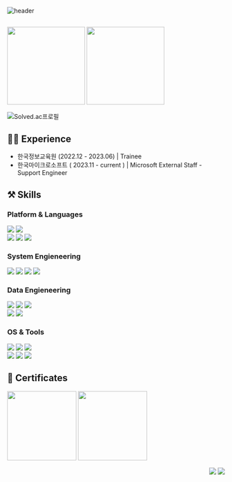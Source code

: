 

<!--
**polarishb/polarishb** is a ✨ _special_ ✨ repository because its `README.md` (this file) appears on your GitHub profile.

Here are some ideas to get you started:

- 🔭 I’m currently working on ...
- 🌱 I’m currently learning ...
- 👯 I’m looking to collaborate on ...
- 🤔 I’m looking for help with ...
- 💬 Ask me about ...
- 📫 How to reach me: ...
- 😄 Pronouns: ...
- ⚡ Fun fact: ...
-->


![header](https://capsule-render.vercel.app/api?type=slice&color=FCB6D0&height=120&section=header&text=I%20AM&fontSize=70&fontColor=ffffff&fontAlign=87&fontAlignY=22&desc=SYSTEM%20ENGINEER&descAlign=87&descAlignY=45&rotate=8)

## 
<p>
  <img height="180em" src="https://github-readme-stats.vercel.app/api?username=polarishb&show_icons=true&include_all_commits=true&theme=transparent">
  <img height="180em" src="https://github-readme-stats.vercel.app/api/top-langs/?username=polarishb&layout=compact&theme=transparent">
</p>

![Solved.ac프로필](http://mazassumnida.wtf/api/v2/generate_badge?boj=polaris03)

## 👨‍💻 Experience
- 한국정보교육원 (2022.12 - 2023.06) | Trainee
- 한국마이크로소프트 ( 2023.11 - current ) | Microsoft External Staff - Support Engineer
## ⚒ Skills
### Platform & Languages
<img src="https://img.shields.io/badge/Microsft Azure-0078D4?style=flat-square&logo=Microsoft Azure&logoColor=ffffff"/> <img src="https://img.shields.io/badge/Amazon AWS-232F3E?style=flat-square&logo=Amazon AWS&logoColor=ffffff"/>   
<img src="https://img.shields.io/badge/Shell Script-4EAA25?style=flat-square&logo=GNU Bash&logoColor=ffffff"/> <img src="https://img.shields.io/badge/Python-3776AB?style=flat-square&logo=Python&logoColor=ffffff"/> <img src="https://img.shields.io/badge/C-A8B9CC?style=flat-square&logo=C&logoColor=ffffff"/>   

### System Engieneering
<img src="https://img.shields.io/badge/vSphere-607078?style=flat-square&logo=vmware&logoColor=ffffff"/> <img src="https://img.shields.io/badge/Vagrant-1868F2?style=flat-square&logo=Vagrant&logoColor=ffffff"/>  <img src="https://img.shields.io/badge/Ansible-EE0000?style=flat-square&logo=Ansible&logoColor=ffffff"/> <img src="https://img.shields.io/badge/Kubernetes-326CE5?style=flat-square&logo=Kubernetes&logoColor=ffffff"/>   

### Data Engieneering
<img src="https://img.shields.io/badge/Apache Hadoop-66CCFF?style=flat-square&logo=ApacheHadoop&logoColor=000000"/> <img src="https://img.shields.io/badge/Databricks-FF3621?style=flat-square&logo=Databricks&logoColor=ffffff"/> <img src="https://img.shields.io/badge/Apache Spark-E25A1C?style=flat-square&logo=Apache Spark&logoColor=ffffff"/>   
<img src="https://img.shields.io/badge/MariaDB-003545?style=flat-square&logo=MariaDB&logoColor=ffffff"/> <img src="https://img.shields.io/badge/MySQL-4479A1?style=flat-square&logo=mysql&logoColor=ffffff"/>   

### OS & Tools
<img src="https://img.shields.io/badge/RHEL-EE0000?style=flat-square&logo=RedHat&logoColor=ffffff"/> <img src="https://img.shields.io/badge/CentOS-262577?style=flat-square&logo=CentOS&logoColor=ffffff"/> <img src="https://img.shields.io/badge/Windows Server-0078D6?style=flat-square&logo=Windows&logoColor=ffffff"/>   
<img src="https://img.shields.io/badge/VS Code-007ACC?style=flat-square&logo=Visual Studio Code&logoColor=ffffff"/> <img src="https://img.shields.io/badge/VIM-019733?style=flat-square&logo=vim&logoColor=ffffff"/> <img src="https://img.shields.io/badge/Git-F05032?style=flat-square&logo=Git&logoColor=ffffff"/>   

## 🌟 Certificates

<a href="https://www.credly.com/badges/9dd4e2c5-bc1a-49a8-a113-08ce50e9d12f" target="_blank"><img src="https://github-production-user-asset-6210df.s3.amazonaws.com/37509306/242606328-22a2c466-1a22-4fc1-b362-dc309fb24f21.png" width="160" height="160" /></a> <a href="https://www.credly.com/badges/13f6e80a-c243-49cc-8120-c2d5147d2dd5" target="_blank"><img src="https://github-production-user-asset-6210df.s3.amazonaws.com/37509306/242607443-b324be1f-5966-47f4-b662-93fdbca45469.png" width="160" height="160" /></a>

<div align=right><img src="https://img.shields.io/badge/polaris.hb03@gmail.com-ea4435?style=flat-square&logo=gmail&logoColor=ffffff"/> <a href="https://www.linkedin.com/in/woojun-kim-32354771/" target="_blank"><img src="https://img.shields.io/badge/WOOJUN KIM-0A66C2?style=flat-square&logo=linkedin&logoColor=ffffff"/></a> </div>
